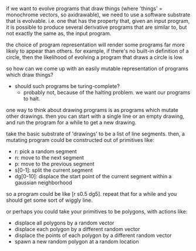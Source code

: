 if we want to evolve programs that draw things (where 'things' = monochrome
vectors, so axidrawable), we need to use a software substrate that is
evolvable. i.e. one that has the property that, given an input program, it is
possible to produce several derivative programs that are similar to, but not
exactly the same as, the input program.

the choice of program representation will render some programs far more likely
to appear than others. for example, if there's no built-in definition of a
circle, then the likelihood of evolving a program that draws a circle is low.

so how can we come up with an easily mutable representation of programs which
draw things?

- should such programs be turing-complete?
  - probably not, because of the halting problem. we want our programs to halt.

one way to think about drawing programs is as programs which mutate other
drawings. then you can start with a single line or an empty drawing, and run
the program for a while to get a new drawing.

take the basic substrate of 'drawings' to be a list of line segments. then, a
mutating program could be constructed out of primitives like:

- r: pick a random segment
- n: move to the next segment
- p: move to the previous segment
- s[0-1]: split the current segment
- dg[0-10]: displace the start point of the current segment within a gaussian
  neighborhood

so a program could be like [r s0.5 dg5]. repeat that for a while and you should
get some sort of wiggly line.

or perhaps you could take your primitives to be polygons, with actions like:

- displace all polygons by a random vector
- displace each polygon by a different random vector
- displace the points of each polygon by a different random vector
- spawn a new random polygon at a random location

